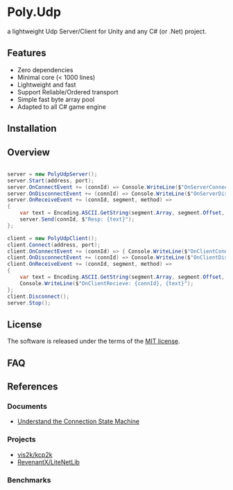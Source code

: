 # Poly.Udp
a lightweight Udp Server/Client for Unity and any C# (or .Net) project.

## Features
- Zero dependencies
- Minimal core (< 1000 lines)
- Lightweight and fast
- Support Reliable/Ordered transport
- Simple fast byte array pool
- Adapted to all C# game engine

## Installation

## Overview

```csharp

server = new PolyUdpServer();
server.Start(address, port);
server.OnConnectEvent += (connId) => Console.WriteLine($"OnServerConnect: {connId}");
server.OnDisconnectEvent += (connId) => Console.WriteLine($"OnServerDisconnect: {connId}");
server.OnReceiveEvent += (connId, segment, method) =>
{
    var text = Encoding.ASCII.GetString(segment.Array, segment.Offset, segment.Count);
    server.Send(connId, $"Resp: {text}");
};

client = new PolyUdpClient();
client.Connect(address, port);
client.OnConnectEvent += (connId) => { Console.WriteLine($"OnClientConnect: {connId}"); };
client.OnDisconnectEvent += (connId) => Console.WriteLine($"OnClientDisconnect: {connId}");
client.OnReceiveEvent += (connId, segment, method) =>
{
    var text = Encoding.ASCII.GetString(segment.Array, segment.Offset, segment.Count);
    Console.WriteLine($"OnClientRecieve: {connId}, {text}");
};
client.Disconnect();
server.Stop();

```

## License
The software is released under the terms of the [MIT license](./LICENSE.md).

## FAQ

## References

### Documents
- [Understand the Connection State Machine](https://docs-multiplayer.unity3d.com/transport/current/connection-state)

### Projects
- [vis2k/kcp2k](https://github.com/vis2k/kcp2k)
- [RevenantX/LiteNetLib](https://github.com/RevenantX/LiteNetLib)

### Benchmarks
